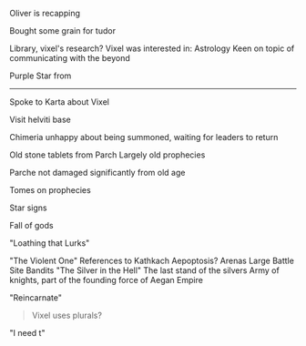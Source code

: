 Oliver is recapping

Bought some grain for tudor



Library, vixel's research?
Vixel was interested in: 
	Astrology
		Keen on topic of communicating with the beyond


Purple Star from 



<hr>


Spoke to Karta about Vixel


Visit helviti base

Chimeria unhappy about being summoned, waiting for leaders to return

Old stone tablets from Parch
Largely old prophecies


Parche not damaged significantly from old age

Tomes on prophecies

Star signs

Fall of gods

"Loathing that Lurks"


"The Violent One"
	References to Kathkach
	Aepoptosis?
	Arenas
	Large Battle Site Bandits
"The Silver in the Hell"
	The last stand of the silvers
	Army of knights, part of the founding force of Aegan Empire

"Reincarnate"
>Vixel uses plurals?

"I need t"








